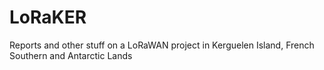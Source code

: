 # LoRaKER
Reports and other stuff on a LoRaWAN project in Kerguelen Island, French Southern and Antarctic Lands
